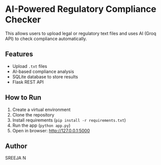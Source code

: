 # AI-Powered Regulatory Compliance Checker
This allows users to upload legal or regulatory text files and uses AI (Groq API) to check compliance automatically.

## Features
- Upload `.txt` files  
- AI-based compliance analysis  
- SQLite database to store results  
- Flask REST API  

## How to Run
1. Create a virtual environment  
2. Clone the repository    
3. Install requirements (`pip install -r requirements.txt`)  
4. Run the app (`python app.py`)  
5. Open in browser: http://127.0.0.1:5000

## Author
SREEJA N
